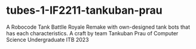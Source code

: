 # tubes-1-IF2211-tankuban-prau
A Robocode Tank Battlle Royale Remake with own-designed tank bots that has each characteristics. A craft by team Tankuban Prau of Computer Science Undergraduate ITB 2023
